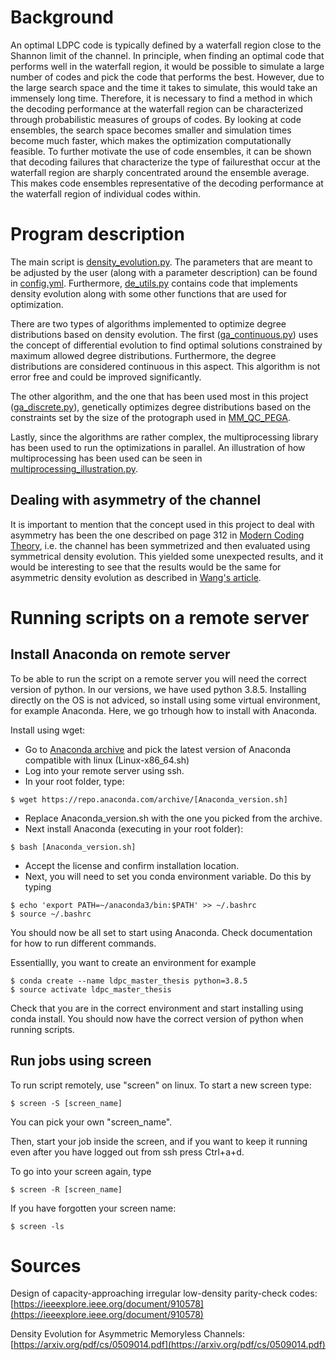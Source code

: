 # Background


An optimal LDPC code is typically defined by a waterfall region close to the Shannon limit of the channel. In principle, when finding an optimal code that performs well in the waterfall region, it would be possible to simulate a large number of codes and pick the code that performs the best. However, due to the large search space and the time it takes to simulate, this would take an immensely long time. Therefore, it is necessary to find a method in which the decoding performance at the waterfall region can be characterized through probabilistic measures of groups of codes. By looking at code ensembles, the search space becomes smaller and simulation times become much faster, which makes the optimization computationally feasible. To further motivate the use of code ensembles, it can be shown that decoding failures that characterize the type of failuresthat occur at the waterfall region are sharply concentrated around the ensemble average. This makes code ensembles representative of the decoding performance at the waterfall region of individual codes within.


# Program description
The main script is [density_evolution.py](./density_evolution.py). The parameters that are meant to be adjusted by the user (along with a parameter description) can be found in [config.yml](./config.yml). Furthermore, [de_utils.py](./de_utils.py) contains code that implements density evolution along with some other functions that are used for optimization.

There are two types of algorithms implemented to optimize degree distributions based on density evolution. The first ([ga_continuous.py](./ga_continuous.py)) uses the concept of differential evolution to find optimal solutions constrained by maximum allowed degree distributions. Furthermore, the degree distributions are considered continuous in this aspect. This algorithm is not error free and could be improved significantly.  

The other algorithm, and the one that has been used most in this project ([ga_discrete.py](ga_discrete.py)), genetically optimizes degree distributions based on the constraints set by the size of the protograph used in [MM_QC_PEGA](https://github.com/Lcrypto/classic-PEG-/tree/master/mm_qc_pega).

Lastly, since the algorithms are rather complex, the multiprocessing library has been used to run the optimizations in parallel. An illustration of how multiprocessing has been used can be seen in [multiprocessing_illustration.py](multiprocessing_illustration.py).

## Dealing with asymmetry of the channel
It is important to mention that the concept used in this project to deal with asymmetry has been the one described on page 312 in [Modern Coding Theory](https://books.google.se/books?hl=en&lr=&id=ZJrZPObOe60C&oi=fnd&pg=PR13&dq=modern+coding+theory+urbanke&ots=WohuOu5lqr&sig=OaewAYIeWVBUZQYBnexWfgaHo3k&redir_esc=y#v=onepage&q&f=false), i.e. the channel has been symmetrized and then evaluated using symmetrical density evolution. This yielded some unexpected results, and it would be interesting to see that the results would be the same for asymmetric density evolution as described in [Wang's article](https://ieeexplore.ieee.org/abstract/document/1542413).

# Running scripts on a remote server
## Install Anaconda on remote server
To be able to run the script on a remote server you will need the correct version of python. In our versions, we have used python 3.8.5. Installing directly on the OS is not adviced, so install using some virtual environment, for example Anaconda. Here, we go trhough how to install with Anaconda.

Install using wget:
 - Go to [Anaconda archive](https://repo.anaconda.com/archive/) and pick the latest version of Anaconda compatible with linux (Linux-x86_64.sh)
 - Log into your remote server using ssh.
 - In your root folder, type:
  ```
  $ wget https://repo.anaconda.com/archive/[Anaconda_version.sh]
  ```

 - Replace Anaconda_version.sh with the one you picked from the archive.
 - Next install Anaconda (executing in your root folder):
  ```
  $ bash [Anaconda_version.sh]
  ```

 - Accept the license and confirm installation location.
 - Next, you will need to set you conda environment variable. Do this by typing
  ```
  $ echo 'export PATH=~/anaconda3/bin:$PATH' >> ~/.bashrc
  $ source ~/.bashrc
  ```

You should now be all set to start using Anaconda. Check documentation for how to run different commands. 

Essentiallly, you want to create an environment for example

```
$ conda create --name ldpc_master_thesis python=3.8.5
$ source activate ldpc_master_thesis
```

Check that you are in the correct environment and start installing using conda install. You should now have the correct version of python when running scripts.



## Run jobs using screen

To run script remotely, use "screen" on linux.
To start a new screen type:

```
$ screen -S [screen_name]
```

You can pick your own "screen_name". 

Then, start your job inside the screen, and if you want to keep it running even after you have logged out from ssh press Ctrl+a+d.

To go into your screen again, type

```
$ screen -R [screen_name]
``` 

If you have forgotten your screen name:


```
$ screen -ls
```

# Sources

Design of capacity-approaching irregular low-density parity-check codes: [https://ieeexplore.ieee.org/document/910578](https://ieeexplore.ieee.org/document/910578)

Density Evolution for Asymmetric Memoryless Channels: [https://arxiv.org/pdf/cs/0509014.pdf](https://arxiv.org/pdf/cs/0509014.pdf)
